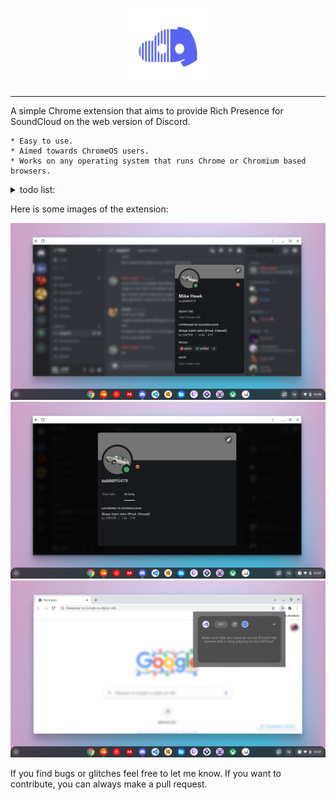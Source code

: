 <p align="center">
  <img width="124" src="sc-discord-rp/assets/icon.png" alt="logo">
</p>

***

A simple Chrome extension that aims to provide Rich Presence for SoundCloud on the web version of Discord. 

    * Easy to use.
    * Aimed towards ChromeOS users.
    * Works on any operating system that runs Chrome or Chromium based browsers.
  
<details>
<summary>todo list:</summary>

-   ~~better extension UI~~ _(something closer to ChromeOS design)_ :white_check_mark:
-   implement redux
-   faster song progress display _(timer)_
-   stealth mode _(when enabled the extension will not display the current song/author being played)_
-   cover art _(maybe)_

:construction: more to come...

</details>
  
Here is some images of the extension:

![img1](resources/repo/sc-discord-rp_1.png)
![img2](resources/repo/sc-discord-rp_2.png)
![img3](resources/repo/sc-discord-rp_3.png)

If you find bugs or glitches feel free to let me know. 
If you want to contribute, you can always make a pull request.
